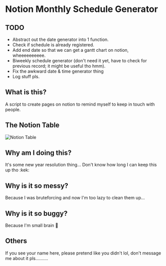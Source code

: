 # Notion Monthly Schedule Generator

## TODO
- Abstract out the date generator into 1 function.
- Check if schedule is already registered.
- Add end date so that we can get a gantt chart on notion, wheeeeeeeeee.
- Biweekly schedule generator (don't need it yet, have to check for previous record; it might be useful tho hmm).
- Fix the awkward date & time generator thing
- Log stuff pls.

## What is this? 
A script to create pages on notion to remind myself to keep in touch with people. 

## The Notion Table
![Notion Table]("https://raw.githubusercontent.com/vianho/notion-monthly-schedule-generator/main/table.png")

## Why am I doing this?
It's some new year resolution thing...
Don't know how long I can keep this up tho :kek:

## Why is it so messy?
Because I was bruteforcing and now I'm too lazy to clean them up...

## Why is it so buggy?
Because I'm small brain 🤏

## Others
If you see your name here, please pretend like you didn't lol, don't message me about it pls..........
